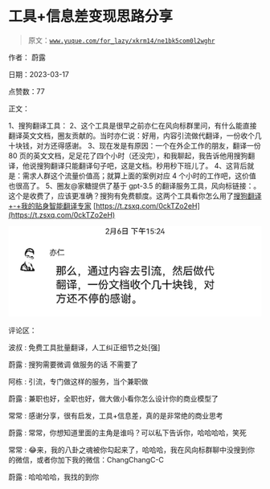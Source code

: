 # 工具+信息差变现思路分享

> 原文：[`www.yuque.com/for_lazy/xkrm14/ne1bk5com0l2wghr`](https://www.yuque.com/for_lazy/xkrm14/ne1bk5com0l2wghr)

作者： 蔚露

日期：2023-03-17

点赞数：77

正文：

1、搜狗翻译工具： 2、这个工具是很早之前亦仁在风向标群里问，有什么能直接翻译英文文档，圈友贡献的。当时亦仁说：好用，内容引流做代翻译，一份收个几十块钱，对方还得感谢。 3、现在发是有原因：一个在外企工作的朋友，翻译一份 80 页的英文文档，足足花了四个小时（还没完），和我聊起，我告诉他用搜狗翻译，他说搜狗翻译只能翻译句子吧，这是文档。秒用秒下班儿了。 4、这背后就是：需求人群这个流量价值高；就算上面的案例对应 4 个小时的工作吧，这价值也很高了。 5、圈友@家糖提供了基于 gpt-3.5 的翻译服务工具，风向标链接：。这个是收费了，应该更准确？搜狗有免费额度。这两个工具看你怎么用了[搜狗翻译+-+我的贴身智能翻译专家](https://fanyi.sogou.com/text) [https://t.zsxq.com/0ckTZo2eH](https://t.zsxq.com/0ckTZo2eH)

![](img/6e18686af36ffbe5e6fc92ef9d06aa04.png)

评论区：

波叔 : 免费工具批量翻译，人工纠正细节之处[强]

蔚露 : 搜狗需要微调 做服务的话 不需要了

阿栋 : 引流，专门做这样的服务，当个兼职做

蔚露 : 兼职也好，全职也好，做大做小看你怎么设计你的商业模型了

常常 : 感谢分享，很有启发，工具+信息差，真的是非常绝的商业思考

蔚露 : 常常，你想知道里面的主角是谁吗？可以私下告诉你，哈哈哈哈，笑死

常常 : 😂来，我的八卦之魂被你勾起来了，哈哈哈，我在风向标群聊中没搜到你的微信，或者你加下我的微信：ChangChangC-C

蔚露 : 哈哈哈哈，我找的到你



